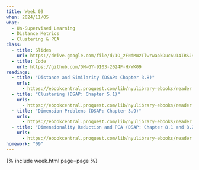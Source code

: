 ```yaml
---
title: Week 09
when: 2024/11/05
what:
  - Un-Supervised Learning
  - Distance Metrics
  - Clustering & PCA
class:
  - title: Slides
    url: https://drive.google.com/file/d/1O_zFNdMWzTlwrwapkDuc6U14IRSJH5Dq/
  - title: Code
    url: https://github.com/DM-GY-9103-2024F-H/WK09
readings:
  - title: "Distance and Similarity (DSAP: Chapter 3.8)"
    urls:
      - https://ebookcentral.proquest.com/lib/nyulibrary-ebooks/reader.action?docID=5264120&ppg=142
  - title: "Clustering (DSAP: Chapter 5.1)"
    urls:
      - https://ebookcentral.proquest.com/lib/nyulibrary-ebooks/reader.action?docID=5264120&ppg=218
  - title: "Dimension Problems (DSAP: Chapter 3.9)"
    urls:
      - https://ebookcentral.proquest.com/lib/nyulibrary-ebooks/reader.action?docID=5264120&ppg=147
  - title: "Dimensionality Reduction and PCA (DSAP: Chapter 8.1 and 8.2)"
    urls:
      - https://ebookcentral.proquest.com/lib/nyulibrary-ebooks/reader.action?docID=5264120&ppg=322
homework: "09"
---
```

{% include week.html page=page %}
